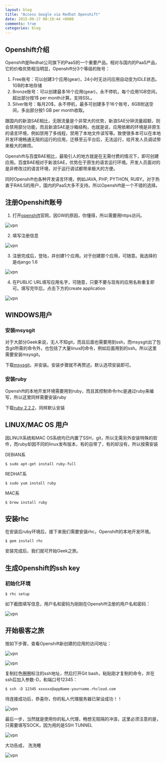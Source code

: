 ```yaml
---
layout: blog
title: "Access Google via Redhat Openshift"
date: 2015-09-17 00:19:44 +0800
comments: true
categories: blog
---
```


Openshift介绍
----------------

Openshift是Redhat公司旗下的PaaS的一个重要产品。相对与国内的PaaS产品，它的价格优势相当明显，Openshift分3个等级的账号：

1. Free账号：可以创建3个应用(gear)，24小时无访问应用自动变为IDLE状态。1GB的本地存储
2. Bronze账号：可以创建最多16个应用(gear)，永不停机，每个应用1GB空间，超出部分按1$ per month计算。支持SSL。
3. Silver账号：每月20$，永不停机，最多可创建多于16个账号，6GB附送空间，多出部分按1 GB per month收取。

跟国内的新浪SAE相比，无限流量是个非常大的优势，新浪SAE分钟流量超额，则会禁用部分功能，而且新浪SAE是沙箱结构，也就是说，应用依赖的环境是非原生的语言环境，例如禁用了多线程，禁用了本地文件读写等。致使很多本可以在本地开发环境畅通无阻的运行的应用，迁移至云平台后，无法运行，给开发人员调试带来极大的麻烦。

Openshift与百度BAE相比，最吸引人的地方就是在无需付费的情况下，即可创建应用。百度BAE相对于新浪SAE，优势在于原生的语言运行环境。开发人员面对的是非修改过的语言环境，对于运行调试都带来极大的方便。

同时Openshift也各种开发语言环境，例如JAVA, PHP, PYTHON, RUBY。对于热衷于RAILS的用户，国内的PaaS大多不支持。所以Openshift是一个不错的选择。


注册Openshift账号
-----------------

1. 打开[openshift][openshift]官网，因GW的原因，你懂得，所以需要用https访问。

![vpn]({{site.url}}/img/vpn/1.png)

2. 填写注册信息

![vpn]({{site.url}}/img/vpn/2.png)

3. 注册完成后，登陆，并创建1个应用。对于创建那个应用，可随意。我选择的是django 1.6

![vpn]({{site.url}}/img/vpn/3.png)

4. 在PUBLIC URL填写应用名字，可随意，只要不要与现有的应用名称重复即可。填写完毕后，点击下方的create application

![vpn]({{site.url}}/img/vpn/4.png)


WINDOWS用户
-------------------

### 安装msysgit

对于大部分Geek来说，无人不知git，而且后面也需要用到ssh，而msysgit出了包含git所需的命令外，也包括了大量linux的命令，例如后面用到的ssh。所以这里需要安装msysgit。

下载[msysgit][msysgit]，并安装。安装步骤就不再赘述。默认选项安装即可。


### 安装ruby

Openshift的本地开发环境需要用到ruby，而且其控制命令rhc是通过ruby来编写，所以这里同样需要安装ruby

下载[ruby 2.2.2][ruby]，同样默认安装

LINUX/MAC OS 用户
-------------------

因LINUX系统和MAC OS系统均已内置了SSH，git，所以无需另外安装特殊的软件，而ruby却因不同的linux发布版本，有的自带了，有的却没有，所以按需安装

DEBIAN系

    $ sudo apt-get install ruby-full

REDHAT系

    $ sudo yum install ruby

MAC系

    $ brew install ruby


安装rhc
----------------

在安装后ruby环境后，接下来我们需要安装rhc，Openshift的本地开发环境。

    $ gem install rhc

安装完成后，我们就可开始Geek之旅。


生成Openshift的ssh key
------------------------------

### 初始化环境

    $ rhc setup

如下截图填写信息，用户名和密码为刚刚在Openshift注册的用户名和密码：

![vpn]({{site.url}}/img/vpn/5.png)   


开始极客之旅
---------------

按如下步骤，查看Openshift新创建的应用的访问地址：

![vpn]({{site.url}}/img/vpn/6.png) 

![vpn]({{site.url}}/img/vpn/7.png)  

复制红色圈圈标注的ssh地址，然后打开Git bash，粘贴刚才复制的命令，并在ssh后加入参数-D，和端口号12345：

    $ ssh -D 12345 xxxxxx@appName-yourname.rhcloud.com


待连接成功后，恭喜你，你的私人代理服务器已架设成功！！

![vpn]({{site.url}}/img/vpn/8.png) 


最后一步，当然就是使用你的私人代理，畅想无阻隔的冲浪，这里必须注意的是，只需要填写SOCK，因为用的是SSH TUNNEL

![vpn]({{site.url}}/img/vpn/9.png) 

大功告成， 洗洗睡

![vpn]({{site.url}}/img/vpn/10.png) 


[openshift]: https://www.openshift.com
[msysgit]: http://dlsw.baidu.com/sw-search-sp/soft/4e/30195/Git_V2.5.1_64_bit_setup.1441791170.exe
[ruby]: http://dlsw.baidu.com/sw-search-sp/soft/ff/22711/rubyinstaller_V2.2.2.95_setup.1439890355.exe
